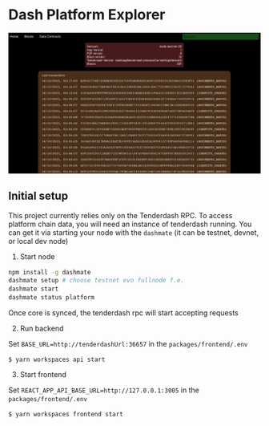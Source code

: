 # Dash Platform Explorer

![image](assets/screenshot.png)

## Initial setup

This project currently relies only on the Tenderdash RPC.
To access platform chain data, you will need an instance of tenderdash running.
You can get it via starting your node with the `dashmate` (it can be testnet, devnet, or local dev node)

1) Start node
```bash
npm install -g dashmate
dashmate setup # choose testnet evo fullnode f.e.
dashmate start
dashmate status platform
```

Once core is synced, the tenderdash rpc will start accepting requests

2) Run backend



Set `BASE_URL=http://tenderdashUrl:36657` in the `packages/frontend/.env`

```
$ yarn workspaces api start
```

3) Start frontend

Set `REACT_APP_API_BASE_URL=http://127.0.0.1:3005` in the `packages/frontend/.env`

```
$ yarn workspaces frontend start
```
